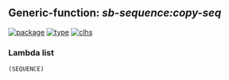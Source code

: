 ## Generic-function: ***sb-sequence:copy-seq***
[![package](https://img.shields.io/badge/Package-SB--SEQUENCE-5f9ea0.svg?style=social&colorA=999999)](../) [![type](https://img.shields.io/badge/Type-Generic--Function-5f9ea0.svg?style=social&colorA=999999)](../#generic-function) [![clhs](https://img.shields.io/badge/CLHS-COPY--SEQ-5f9ea0.svg?style=social&colorA=999999)](http://www.lispworks.com/documentation/HyperSpec/Body/f_cp_seq.htm) 
### Lambda list
```
(SEQUENCE)
```
